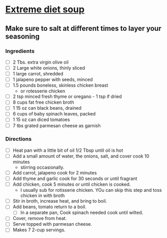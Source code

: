 # [Extreme diet soup](https://recipes.sparkpeople.com/recipe-detail.asp?recipe=540531)

## Make sure to salt at different times to layer your seasoning

### Ingredients
- [ ] 2 Tbs. extra virgin olive oil
- [ ] 2 Large white onions, thinly sliced
- [ ] 1 large carrot, shredded
- [ ] 1 jalapeno pepper with seeds, minced
- [ ] 1.5 pounds boneless, skinless chicken breast
  - or rotesserie chicken
- [ ] 2 tsp minced fresh thyme or oregano - 1 tsp if dried
- [ ] 8 cups fat free chicken broth
- [ ] 1 15 oz can black beans, drained
- [ ] 6 cups of baby spinach leaves, packed
- [ ] 1 15 oz can diced tomatoes
- [ ] 7 tbs grated parmesan cheese as garnish
 
### Directions
- [ ] Heat pan with a little bit of oil 1/2 Tbsp until oil is hot
- [ ] Add a small amount of water, the onions, salt, and cover cook 10 minutes
  - stirring occasionally.
- [ ] Add carrot, jalapeno cook for 2 minutes
- [ ] Add  thyme and garlic cook for 30 seconds or until fragrant
- [ ] Add chicken, cook 5 minutes or until chicken is cooked.
  - I usually sub for rotisserie chicken. YOu can skip this step and toss chicken in with broth
- [ ] Stir in broth, increase heat, and bring to boil.
- [ ] Add beans, tomato return to a boil.
  - [ ] In a separate pan, Cook spinach needed cook until wilted.
- [ ] Cover, remove from heat.
- [ ] Serve topped with parmesan cheese.
- [ ] Makes 7 2-cup servings.
